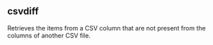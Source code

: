 ## csvdiff

Retrieves the items from a CSV column that are not present from the columns of another CSV file.
